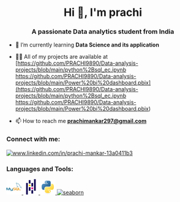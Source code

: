 <h1 align="center">Hi 👋, I'm prachi</h1>
<h3 align="center">A passionate Data analytics student from India</h3>

- 🌱 I’m currently learning **Data Science and its application**

- 👨‍💻 All of my projects are available at [https://github.com/PRACHI9890/Data-analysis-projects/blob/main/python%2Bsql_ec.ipynb https://github.com/PRACHI9890/Data-analysis-projects/blob/main/Power%20bi%20dashboard.pbix](https://github.com/PRACHI9890/Data-analysis-projects/blob/main/python%2Bsql_ec.ipynb https://github.com/PRACHI9890/Data-analysis-projects/blob/main/Power%20bi%20dashboard.pbix)

- 📫 How to reach me **prachimankar297@gmail.com**

<h3 align="left">Connect with me:</h3>
<p align="left">
<a href="https://linkedin.com/in/www.linkedin.com/in/prachi-mankar-13a0411b3" target="blank"><img align="center" src="https://raw.githubusercontent.com/rahuldkjain/github-profile-readme-generator/master/src/images/icons/Social/linked-in-alt.svg" alt="www.linkedin.com/in/prachi-mankar-13a0411b3" height="30" width="40" /></a>
</p>

<h3 align="left">Languages and Tools:</h3>
<p align="left"> <a href="https://www.mysql.com/" target="_blank" rel="noreferrer"> <img src="https://raw.githubusercontent.com/devicons/devicon/master/icons/mysql/mysql-original-wordmark.svg" alt="mysql" width="40" height="40"/> </a> <a href="https://pandas.pydata.org/" target="_blank" rel="noreferrer"> <img src="https://raw.githubusercontent.com/devicons/devicon/2ae2a900d2f041da66e950e4d48052658d850630/icons/pandas/pandas-original.svg" alt="pandas" width="40" height="40"/> </a> <a href="https://www.python.org" target="_blank" rel="noreferrer"> <img src="https://raw.githubusercontent.com/devicons/devicon/master/icons/python/python-original.svg" alt="python" width="40" height="40"/> </a> <a href="https://seaborn.pydata.org/" target="_blank" rel="noreferrer"> <img src="https://seaborn.pydata.org/_images/logo-mark-lightbg.svg" alt="seaborn" width="40" height="40"/> </a> </p>

